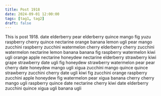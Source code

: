 ```yaml
---
title: Post 1918
date: 2024-09-01 12:00:00
tags: [tag1, tag2]
draft: false
---
```

This is post 1918.
date
elderberry
pear
elderberry
quince
mango
fig
yuzu
raspberry
cherry
quince
nectarine
orange
banana
lemon
ugli
pear
mango
zucchini
raspberry
zucchini
watermelon
cherry
elderberry
cherry
zucchini
watermelon
nectarine
lemon
banana
banana
fig
raspberry
watermelon
kiwi
ugli
orange
apple
nectarine
honeydew
nectarine
elderberry
strawberry
kiwi
grape
strawberry
date
ugli
fig
honeydew
strawberry
watermelon
pear
pear
cherry
date
honeydew
mango
ugli
xigua
zucchini
mango
quince
quince
strawberry
zucchini
cherry
date
ugli
kiwi
fig
zucchini
orange
raspberry
zucchini
apple
honeydew
fig
watermelon
pear
xigua
banana
cherry
cherry
mango
ugli
raspberry
quince
date
nectarine
cherry
kiwi
date
elderberry
zucchini
quince
xigua
ugli
banana
ugli
